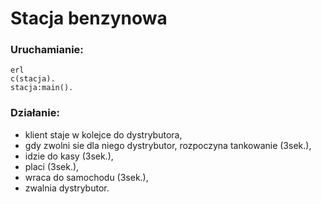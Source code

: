 # Stacja benzynowa

### Uruchamianie:
```
erl
c(stacja).
stacja:main().
```

### Działanie:
* klient staje w kolejce do dystrybutora,
* gdy zwolni sie dla niego dystrybutor, rozpoczyna tankowanie (3sek.),
* idzie do kasy (3sek.),
* placi (3sek.),
* wraca do samochodu (3sek.),
* zwalnia dystrybutor.
